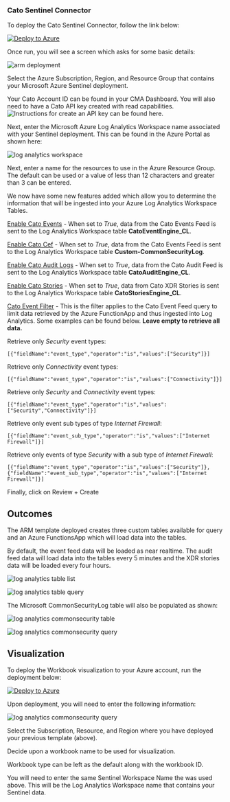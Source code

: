 ### Cato Sentinel Connector

To deploy the Cato Sentinel Connector, follow the link below:

[![Deploy to Azure](https://aka.ms/deploytoazurebutton)](https://portal.azure.com/#create/Microsoft.Template/uri/https%3A%2F%2Fraw.githubusercontent.com%2Fcatonetworks%2Fcato-sentinel-connect%2Frefs%2Fheads%2Fmain%2Fcato_deploy.json)

Once run, you will see a screen which asks for some basic details:

![arm deployment](https://github.com/catonetworks/cato-sentinel-connect/blob/main/img/cato-sentinel-arm.png?raw=true)

Select the Azure Subscription, Region, and Resource Group that contains your Microsoft Azure Sentinel deployment.

Your Cato Account ID can be found in your CMA Dashboard. You will also need to have a Cato API key created with read capabilities. ![Instructions for create an API key can be found here.](https://support.catonetworks.com/hc/en-us/articles/4413280536081-Generating-API-Keys-for-the-Cato-API)

Next, enter the Microsoft Azure Log Analytics Workspace name associated with your Sentinel deployment. This can be found in the Azure Portal as shown here:

![log analytics workspace](https://github.com/catonetworks/cato-sentinel-connect/blob/main/img/az-log-wrks.png?raw=true)

Next, enter a name for the resources to use in the Azure Resource Group. The default can be used or a value of less than 12 characters and greater than 3 can be entered.

We now have some new features added which allow you to determine the information that will be ingested into your Azure Log Analytics Workspace Tables.

<ins>Enable Cato Events</ins> - When set to _True_, data from the Cato Events Feed is sent to the Log Analytics Workspace table **CatoEventEngine_CL**.

<ins>Enable Cato Cef</ins> - When set to _True_, data from the Cato Events Feed is sent to the Log Analytics Workspace table **Custom-CommonSecurityLog**.

<ins>Enable Cato Audit Logs</ins> - When set to _True_, data from the Cato Audit Feed is sent to the Log Analytics Workspace table **CatoAuditEngine_CL**.

<ins>Enable Cato Stories</ins> - When set to _True_, data from Cato XDR Stories is sent to the Log Analytics Workspace table **CatoStoriesEngine_CL**.

<ins>Cato Event Filter</ins> - This is the filter applies to the Cato Event Feed query to limit data retrieved by the Azure FunctionApp and thus ingested into Log Analytics. Some examples can be found below. **Leave empty to retrieve all data.**

Retrieve only _Security_ event types:
```
[{"fieldName":"event_type","operator":"is","values":["Security"]}]
```

Retrieve only _Connectivity_ event types:
```
[{"fieldName":"event_type","operator":"is","values":["Connectivity"]}]
```

Retrieve only _Security_ and _Connectivity_ event types:
```
[{"fieldName":"event_type","operator":"is","values":["Security","Connectivity"]}]
```

Retrieve only event sub types of type _Internet Firewall_:
```
[{"fieldName":"event_sub_type","operator":"is","values":["Internet Firewall"]}]
```

Retrieve only events of type _Security_ with a sub type of _Internet Firewall_:
```
[{"fieldName":"event_type","operator":"is","values":["Security"]},{"fieldName":"event_sub_type","operator":"is","values":["Internet Firewall"]}]
```

Finally, click on Review + Create

## Outcomes

The ARM template deployed creates three custom tables available for query and an Azure FunctionsApp which will load data into the tables. 

By default, the event feed data will be loaded as near realtime. The audit feed data will load data into the tables every 5 minutes and the XDR stories data will be loaded every four hours.

![log analytics table list](https://github.com/catonetworks/cato-sentinel-connect/blob/main/img/table-list.png?raw=true)

![log analytics table query](https://github.com/catonetworks/cato-sentinel-connect/blob/main/img/table-query.png?raw=true)

The Microsoft CommonSecurityLog table will also be populated as shown:

![log analytics commonsecurity table](https://github.com/catonetworks/cato-sentinel-connect/blob/main/img/cef-table.png?raw=true)

![log analytics commonsecurity query](https://github.com/catonetworks/cato-sentinel-connect/blob/main/img/cef-query.png?raw=true)

## Visualization

To deploy the Workbook visualization to your Azure account, run the deployment below:

[![Deploy to Azure](https://aka.ms/deploytoazurebutton)](https://portal.azure.com/#create/Microsoft.Template/uri/https%3A%2F%2Fraw.githubusercontent.com%2Fcatonetworks%2Fcato-sentinel-connect%2Frefs%2Fheads%2Fmain%2Fcato_wb_deploy.json)

Upon deployment, you will need to enter the following information:

![log analytics commonsecurity query](https://github.com/catonetworks/cato-sentinel-connect/blob/main/img/wb-deploy.png?raw=true)

Select the Subscription, Resource, and Region where you have deployed your previous template (above).

Decide upon a workbook name to be used for visualization. 

Workbook type can be left as the default along with the workbook ID. 

You will need to enter the same Sentinel Workspace Name the was used above. This will be the Log Analytics Workspace name that contains your Sentinel data.
